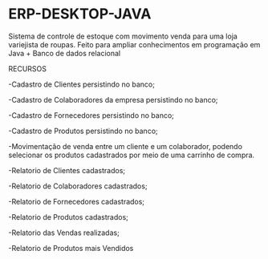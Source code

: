 # ERP-DESKTOP-JAVA
Sistema de controle de estoque com movimento venda para uma loja variejista de roupas. Feito para ampliar conhecimentos em programação em Java + Banco de dados relacional

RECURSOS

-Cadastro de Clientes persistindo no banco;

-Cadastro de Colaboradores da empresa persistindo no banco;

-Cadastro de Fornecedores persistindo no banco;

-Cadastro de Produtos persistindo no banco;

-Movimentação de venda entre um cliente e um colaborador, podendo selecionar os produtos cadastrados por meio de uma carrinho de compra.

-Relatorio de Clientes cadastrados;

-Relatorio de Colaboradores cadastrados;

-Relatorio de Fornecedores cadastrados;

-Relatorio de Produtos cadastrados;

-Relatorio das Vendas realizadas;

-Relatorio de Produtos mais Vendidos

